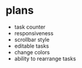 # plans

*   task counter
*   responsiveness
*   scrollbar style
*   editable tasks
*   change colors
*   ability to rearrange tasks

